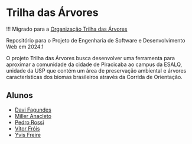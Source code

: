# Trilha das Árvores
!!! Migrado para a [Organização Trilha das Árvores](https://github.com/trilha-arvores)

Repositório para o Projeto de Engenharia de Software e Desenvolvimento Web em 2024.1

O projeto Trilha das Árvores busca desenvolver uma ferramenta para aproximar a comunidade da cidade de Piracicaba ao campus da ESALQ, unidade da USP que contém um área de preservação ambiental e árvores características dos biomas brasileiros através da Corrida de Orientação. 

## Alunos
- [Davi Fagundes](https://github.com/faviFferreiraS)
- [Miller Anacleto](https://github.com/MillerAnacleto)
- [Pedro Rossi](https://github.com/pedro-rs)
- [Vítor Fróis](https://github.com/vitorfrois)
- [Yvis Freire](https://github.com/yvisfreire)
